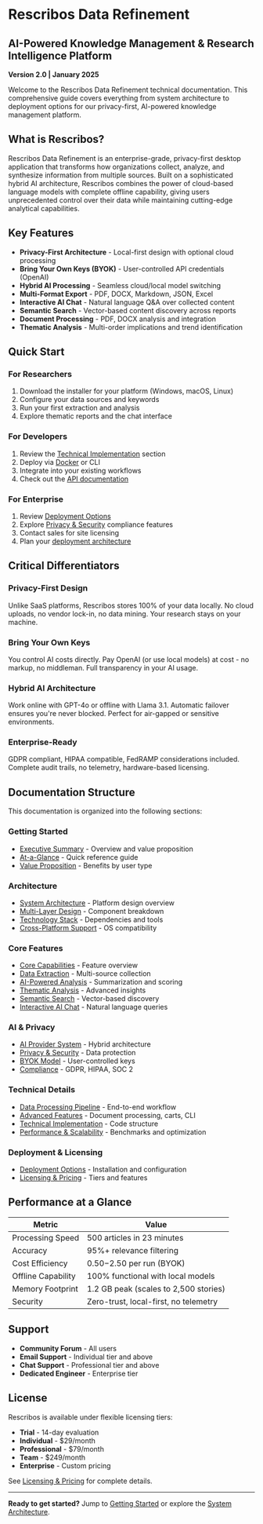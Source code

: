 # Rescribos Data Refinement

## AI-Powered Knowledge Management & Research Intelligence Platform

**Version 2.0 | January 2025**

Welcome to the Rescribos Data Refinement technical documentation. This comprehensive guide covers everything from system architecture to deployment options for our privacy-first, AI-powered knowledge management platform.

## What is Rescribos?

Rescribos Data Refinement is an enterprise-grade, privacy-first desktop application that transforms how organizations collect, analyze, and synthesize information from multiple sources. Built on a sophisticated hybrid AI architecture, Rescribos combines the power of cloud-based language models with complete offline capability, giving users unprecedented control over their data while maintaining cutting-edge analytical capabilities.

## Key Features

- **Privacy-First Architecture** - Local-first design with optional cloud processing
- **Bring Your Own Keys (BYOK)** - User-controlled API credentials (OpenAI)
- **Hybrid AI Processing** - Seamless cloud/local model switching
- **Multi-Format Export** - PDF, DOCX, Markdown, JSON, Excel
- **Interactive AI Chat** - Natural language Q&A over collected content
- **Semantic Search** - Vector-based content discovery across reports
- **Document Processing** - PDF, DOCX analysis and integration
- **Thematic Analysis** - Multi-order implications and trend identification

## Quick Start

### For Researchers
1. Download the installer for your platform (Windows, macOS, Linux)
2. Configure your data sources and keywords
3. Run your first extraction and analysis
4. Explore thematic reports and the chat interface

### For Developers
1. Review the [Technical Implementation](technical-implementation/README.md) section
2. Deploy via [Docker](deployment/README.md) or CLI
3. Integrate into your existing workflows
4. Check out the [API documentation](advanced-features/README.md)

### For Enterprise
1. Review [Deployment Options](deployment/README.md)
2. Explore [Privacy & Security](privacy-security/README.md) compliance features
3. Contact sales for site licensing
4. Plan your [deployment architecture](deployment/configuration.md)

## Critical Differentiators

### Privacy-First Design
Unlike SaaS platforms, Rescribos stores 100% of your data locally. No cloud uploads, no vendor lock-in, no data mining. Your research stays on your machine.

### Bring Your Own Keys
You control AI costs directly. Pay OpenAI (or use local models) at cost - no markup, no middleman. Full transparency in your AI usage.

### Hybrid AI Architecture
Work online with GPT-4o or offline with Llama 3.1. Automatic failover ensures you're never blocked. Perfect for air-gapped or sensitive environments.

### Enterprise-Ready
GDPR compliant, HIPAA compatible, FedRAMP considerations included. Complete audit trails, no telemetry, hardware-based licensing.

## Documentation Structure

This documentation is organized into the following sections:

### Getting Started
- [Executive Summary](introduction/README.md) - Overview and value proposition
- [At-a-Glance](introduction/at-a-glance.md) - Quick reference guide
- [Value Proposition](introduction/value-proposition.md) - Benefits by user type

### Architecture
- [System Architecture](architecture/README.md) - Platform design overview
- [Multi-Layer Design](architecture/multi-layer-design.md) - Component breakdown
- [Technology Stack](architecture/technology-stack.md) - Dependencies and tools
- [Cross-Platform Support](architecture/cross-platform.md) - OS compatibility

### Core Features
- [Core Capabilities](core-capabilities/README.md) - Feature overview
- [Data Extraction](core-capabilities/data-extraction.md) - Multi-source collection
- [AI-Powered Analysis](core-capabilities/ai-analysis.md) - Summarization and scoring
- [Thematic Analysis](core-capabilities/thematic-analysis.md) - Advanced insights
- [Semantic Search](core-capabilities/semantic-search.md) - Vector-based discovery
- [Interactive AI Chat](core-capabilities/ai-chat.md) - Natural language queries

### AI & Privacy
- [AI Provider System](ai-provider-system/README.md) - Hybrid architecture
- [Privacy & Security](privacy-security/README.md) - Data protection
- [BYOK Model](privacy-security/byok.md) - User-controlled keys
- [Compliance](privacy-security/compliance.md) - GDPR, HIPAA, SOC 2

### Technical Details
- [Data Processing Pipeline](data-pipeline/README.md) - End-to-end workflow
- [Advanced Features](advanced-features/README.md) - Document processing, carts, CLI
- [Technical Implementation](technical-implementation/README.md) - Code structure
- [Performance & Scalability](performance/README.md) - Benchmarks and optimization

### Deployment & Licensing
- [Deployment Options](deployment/README.md) - Installation and configuration
- [Licensing & Pricing](licensing/README.md) - Tiers and features

## Performance at a Glance

| Metric | Value |
|--------|-------|
| Processing Speed | 500 articles in 23 minutes |
| Accuracy | 95%+ relevance filtering |
| Cost Efficiency | $0.50-$2.50 per run (BYOK) |
| Offline Capability | 100% functional with local models |
| Memory Footprint | 1.2 GB peak (scales to 2,500 stories) |
| Security | Zero-trust, local-first, no telemetry |

## Support

- **Community Forum** - All users
- **Email Support** - Individual tier and above
- **Chat Support** - Professional tier and above
- **Dedicated Engineer** - Enterprise tier

## License

Rescribos is available under flexible licensing tiers:
- **Trial** - 14-day evaluation
- **Individual** - $29/month
- **Professional** - $79/month
- **Team** - $249/month
- **Enterprise** - Custom pricing

See [Licensing & Pricing](licensing/README.md) for complete details.

---

**Ready to get started?** Jump to [Getting Started](introduction/README.md) or explore the [System Architecture](architecture/README.md).
